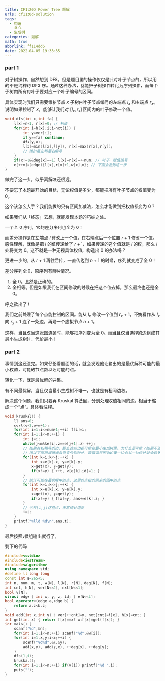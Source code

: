 ```yaml
---
title: CF1120D Power Tree 题解
urls: cf1120d-solution
tags:
  - 构造
  - 贪心
  - 生成树
categories: 题解
math: true
abbrlink: ff114dd6
date: 2022-04-05 19:33:35
---
```


### part 1

对子树操作，自然想到 DFS。但是题目里的操作仅仅是针对叶子节点的，所以用的不是纯粹的 DFS 序。通过这种办法，就能把子树操作转化为序列操作，而每个子树内所有的叶子要对应一个叶子编号的区间。

<!--more-->

具体实现时我们只需要维护节点 $x$ 子树内叶子节点编号的左端点 $l_x$ 和右端点 $r_x$。说明如果控制了 $x$，能够让我们对 $[l_x,r_x]$ 区间内的叶子修改一个值。

```cpp
void dfs(int x,int fa) {	
	l[x]=n+1, r[x]=0; // 初值
	for(int i=h[x];i;i=nxt[i]) {
		int y=ver[i];
		if(y==fa) continue;
		dfs(y,x);
		l[x]=min(l[x],l[y]), r[x]=max(r[x],r[y]);
        // 维护最左和最右编号
	}
	if(x!=1&&deg[x]==1) l[x]=r[x]=++num; // 叶子，赋值编号
	e[++m]=(edge){l[x],r[x]+1,w[x],x}; // 下面会提到这一步
}
```

做完了这一步，似乎离解决还很远。

不要忘了本题最开始的目标，无论权值是多少，都能把所有叶子节点的权值变为 0。

这个该怎么入手？我们能做的只有区间加减法，怎么才能做到把权值都变为 0？

如果我们从「终态」去想，就能发现本题的巧妙之处。

一个全 0 序列，它的差分序列也全为 0！

而差分操作是在左端点 $l$ 修改上一个值，在右端点后一个位置 $r+1$ 修改一个值。感性理解，就像是把 $l$ 的值传递给了 $r+1$，如果传递的这个值就是 $l$ 的权，那么 $l$ 处将变为 0。这不就是一种无视具体权值，构造出 0 的办法吗？

更进一步的，从 $r+1$ 再往后传，一直传达到 $n+1$ 的时候，序列就变成了全 0！

差分序列全 0，原序列有两种情况。

1. 全 0。显然是正确的。
2. 全相等。但是如果我们在区间修改的时候在把这个值去掉，那么最终也还是全 0。

呼之欲出了！

我们之前处理了每个点能控制的区间。能从 $l_x$ 修改一个值到 $r_x+1$，不妨看作从 $l_x$ 向 $r_x+1$ 连了一条边，再建一个虚拟节点 $n+1$。

这样，当且仅当这张图连通时，能够把序列变为全 0。而当且仅当选择的边组成其最小生成树时，代价最小！

### part 2

事情到这还没完。如果仔细看题面的话，就会发现他让输出的是最优解种可能的最小权值，可能的节点数以及可能的点。

转化一下，就是最优解的并集。

有不同最优解，当且仅当最小生成树不唯一，也就是有相同边权。

解决这个问题，我们只要再 Kruskal 算法里，分别处理权值相同的边，相当于缩成一个“点”。具体看注释。

```cpp
void kruskal() {
	ll ans=0;
	sort(e+1,e+m+1);
	for(int i=1;i<=num+1;++i) f[i]=i;
	for(int i=1;i<=m;++i) {
		int j=i;
		while(j<m&&e[i].z==e[j+1].z) ++j;
        // 如果有权相等的边，那么这些边都可能在最小生成树里。为什么是可能？如果不连通的话就不在了
        // 所以下面根据连通与否来分别统计，跑两遍是因为如果一边合并一边统计就会导致错误
		for(int k=i;k<=j;++k) {
			int x=e[k].x, y=e[k].y;
			x=get(x), y=get(y);
			if(x!=y) { ++t, v[e[k].id]=1; }
		}
        // 统计可能在最优解中的点，这里的点指的原来的图中的点
		for(int k=i;k<=j;++k) {
			int x=e[k].x, y=e[k].y;
			x=get(x), y=get(y);
			if(x!=y) { f[x]=y, ans+=e[k].z; }
		}
        // 合并[i,j]这些点，正常统计边权
		i=j;
	}
	printf("%lld %d\n",ans,t);
}
```

最后按照`v`数组输出就行了。

剩下的代码

```cpp
#include<cstdio>
#include<iostream>
#include<algorithm>
using namespace std;
#define ll long long
const int N=2e5+5;
int n, num, m, t, w[N], l[N], r[N], deg[N], f[N];
int cnt, h[N], ver[N<<1], nxt[N<<1]; 
bool v[N];
struct edge { int x, y, z, id; } e[N<<1];
bool operator<(edge a,edge b) {
	return a.z<b.z;
}
void add(int x,int y) { ver[++cnt]=y, nxt[cnt]=h[x], h[x]=cnt; }
int get(int x) { return f[x]==x? x:f[x]=get(f[x]); }
int main() {
	scanf("%d",&n);
	for(int i=1;i<=n;++i) scanf("%d",&w[i]);
	for(int i=1,x,y;i<n;++i) {
		scanf("%d%d",&x,&y);
		add(x,y), add(y,x), ++deg[x], ++deg[y];
	}
	dfs(1,0);
	kruskal();
	for(int i=1;i<=n;++i) if(v[i]) printf("%d ",i);
	puts("");
}
```

